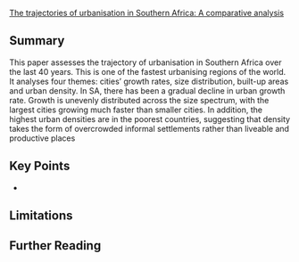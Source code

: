 [The trajectories of urbanisation in Southern Africa: A comparative analysis](https://www.sciencedirect.com/science/article/abs/pii/S0197397523000073)
## Summary

This paper assesses the trajectory of urbanisation in Southern Africa over the last 40 years. This is one of the fastest urbanising regions of the world. It analyses four themes: cities’ growth rates, size distribution, built-up areas and urban density. In SA, there has been a gradual decline in urban growth rate. Growth is unevenly distributed across the size spectrum, with the largest cities growing much faster than smaller cities. In addition, the highest urban densities are in the poorest countries, suggesting that density takes the form of overcrowded informal settlements rather than liveable and productive places
## Key Points

- 
## Limitations

## Further Reading
